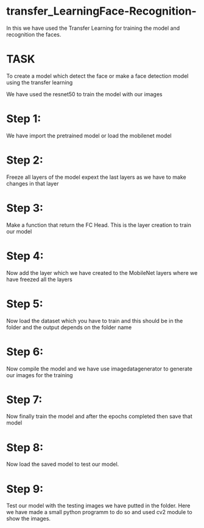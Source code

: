 # transfer_LearningFace-Recognition-
In this we have used the Transfer Learning for training the model and recognition the faces.

# TASK
To create a model which detect the face or make a face detection model using the transfer learning

We have used the resnet50 to train the model with our images
# Step 1:
We have import the pretrained model or load the mobilenet model

# Step 2:
Freeze all layers of the model expext the last layers as we have to make changes in that layer

# Step 3:
Make a function that return the FC Head. This is the layer creation to train our model

# Step 4:
Now add the layer which we have created to the MobileNet layers where we have freezed all the layers

# Step 5:
Now load the dataset which you have to train and this should be in the folder and the output depends on the folder name
# Step 6:
Now compile the model and we have use imagedatagenerator to generate our images for the training

# Step 7:
Now finally train the model and after the epochs completed then save that model

# Step 8:
Now load the saved model to test our model.

# Step 9:
Test our model with the testing images we have putted in the folder. Here we have made a small python programm to do so and used cv2 module to show the images.
